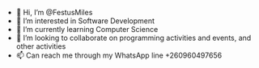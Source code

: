 - 👋 Hi, I’m @FestusMiles
- 👀 I’m interested in Software Development 
- 🌱 I’m currently learning Computer Science 
- 💞️ I’m looking to collaborate on programming activities and events, and other activities 
- 📫 Can reach me through my WhatsApp line +260960497656

<!---
FestusMiles/FestusMiles is a ✨ special ✨ repository because its `README.md` (this file) appears on your GitHub profile.
You can click the Preview link to take a look at your changes.
--->
